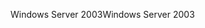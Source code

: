 <span data-ttu-id="48e07-101">Windows Server 2003</span><span class="sxs-lookup"><span data-stu-id="48e07-101">Windows Server 2003</span></span>
